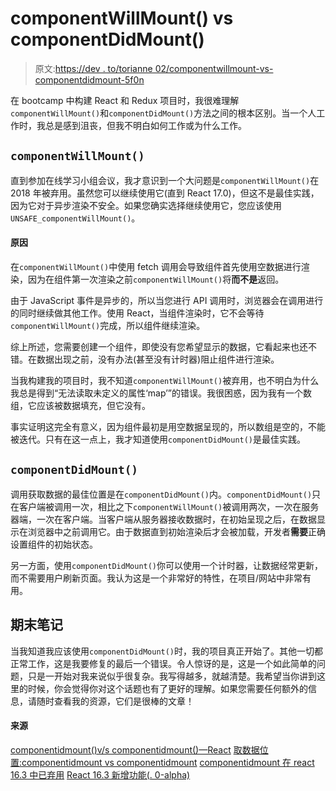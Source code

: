# componentWillMount() vs componentDidMount()

> 原文:[https://dev . to/torianne 02/componentwillmount-vs-componentdidmount-5f0n](https://dev.to/torianne02/componentwillmount-vs-componentdidmount-5f0n)

在 bootcamp 中构建 React 和 Redux 项目时，我很难理解`componentWillMount()`和`componentDidMount()`方法之间的根本区别。当一个人工作时，我总是感到沮丧，但我不明白如何工作或为什么工作。

## [](#-raw-componentwillmount-endraw-)`componentWillMount()`

直到参加在线学习小组会议，我才意识到一个大问题是`componentWillMount()`在 2018 年被弃用。虽然您可以继续使用它(直到 React 17.0)，但这不是最佳实践，因为它对于异步渲染不安全。如果您确实选择继续使用它，您应该使用`UNSAFE_componentWillMount()`。

#### [](#the-reason)原因

在`componentWillMount()`中使用 fetch 调用会导致组件首先使用空数据进行渲染，因为在组件第一次渲染之前`componentWillMount()`将**而不是**返回。

由于 JavaScript 事件是异步的，所以当您进行 API 调用时，浏览器会在调用进行的同时继续做其他工作。使用 React，当组件渲染时，它不会等待`componentWillMount()`完成，所以组件继续渲染。

综上所述，您需要创建一个组件，即使没有您希望显示的数据，它看起来也还不错。在数据出现之前，没有办法(甚至没有计时器)阻止组件进行渲染。

当我构建我的项目时，我不知道`componentWillMount()`被弃用，也不明白为什么我总是得到“无法读取未定义的属性‘map’”的错误。我很困惑，因为我有一个数组，它应该被数据填充，但它没有。

事实证明这完全有意义，因为组件最初是用空数据呈现的，所以数组是空的，不能被迭代。只有在这一点上，我才知道使用`componentDidMount()`是最佳实践。

## [](#-raw-componentdidmount-endraw-)`componentDidMount()`

调用获取数据的最佳位置是在`componentDidMount()`内。`componentDidMount()`只在客户端被调用一次，相比之下`componentWillMount()`被调用两次，一次在服务器端，一次在客户端。当客户端从服务器接收数据时，在初始呈现之后，在数据显示在浏览器中之前调用它。由于数据直到初始渲染后才会被加载，开发者**需要**正确设置组件的初始状态。

另一方面，使用`componentDidMount()`你可以使用一个计时器，让数据经常更新，而不需要用户刷新页面。我认为这是一个非常好的特性，在项目/网站中非常有用。

## [](#final-notes)期末笔记

当我知道我应该使用`componentDidMount()`时，我的项目真正开始了。其他一切都正常工作，这是我要修复的最后一个错误。令人惊讶的是，这是一个如此简单的问题，只是一开始对我来说似乎很复杂。我写得越多，就越清楚。我希望当你讲到这里的时候，你会觉得你对这个话题也有了更好的理解。如果您需要任何额外的信息，请随时查看我的资源，它们是很棒的文章！

#### [](#sources)来源

[componentidmount()v/s componentidmount()—React](https://medium.com/coffee-and-codes/componentdidmount-v-s-componnetwillmount-react-47f4f631276c)
[取数据位置:componentidmount vs componentidmount](https://daveceddia.com/where-fetch-data-componentwillmount-vs-componentdidmount/)
[componentidmount 在 react 16.3 中已弃用](https://github.com/styled-components/styled-components/issues/1575)
[React 16.3 新增功能(. 0-alpha)](https://medium.com/@baphemot/whats-new-in-react-16-3-d2c9b7b6193b)